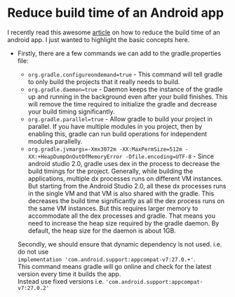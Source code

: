 # Reduce build time of an Android app

I recently read this awesome [article](https://medium.com/exploring-code/how-to-decrease-your-gradle-build-time-by-65-310b572b0c43) on how to reduce the build time of an android app. I just wanted to highlight the basic concepts here.

 * Firstly, there are a few commands we can add to the gradle.properties file:
    * ```org.gradle.configureondemand=true``` - This command will tell gradle to only build the projects that it really needs to build.
    * ```org.gradle.daemon=true``` - Daemon keeps the instance of the gradle up and running in the background even after your build finishes. This will remove the time required to initialize the gradle and decrease your build timing significantly.
    * ```org.gradle.parallel=true``` - Allow gradle to build your project in parallel. If you have multiple modules in you project, then by enabling this, gradle can run build operations for independent modules parallelly.
    * ```org.gradle.jvmargs=-Xmx3072m -XX:MaxPermSize=512m -XX:+HeapDumpOnOutOfMemoryError -Dfile.encoding=UTF-8``` - Since android studio 2.0, gradle uses dex in the process to decrease the build timings for the project. Generally, while building the applications, multiple dx processes runs on different VM instances. But starting from the Android Studio 2.0, all these dx processes runs in the single VM and that VM is also shared with the gradle. This decreases the build time significantly as all the dex process runs on the same VM instances. But this requires larger memory to accommodate all the dex processes and gradle. That means you need to increase the heap size required by the gradle daemon. By default, the heap size for the daemon is about 1GB.
    
   Secondly, we should ensure that dynamic dependency is not used. i.e. do not use</br> 
   ```implementation 'com.android.support:appcompat-v7:27.0.+'```.</br> 
   This command means gradle will go online and check for the latest version every time it builds the app.</br>Instead use fixed versions i.e. ```'com.android.support:appcompat-v7:27.0.2'``` 
    
